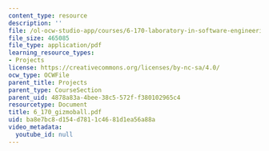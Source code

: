 ```yaml
---
content_type: resource
description: ''
file: /ol-ocw-studio-app/courses/6-170-laboratory-in-software-engineering-fall-2005/ba8e7bc8d154d7811c4681d1ea56a88a_6_170_gizmoball.pdf
file_size: 465085
file_type: application/pdf
learning_resource_types:
- Projects
license: https://creativecommons.org/licenses/by-nc-sa/4.0/
ocw_type: OCWFile
parent_title: Projects
parent_type: CourseSection
parent_uid: 4878a83a-4bee-38c5-572f-f380102965c4
resourcetype: Document
title: 6_170_gizmoball.pdf
uid: ba8e7bc8-d154-d781-1c46-81d1ea56a88a
video_metadata:
  youtube_id: null
---
```

